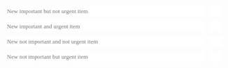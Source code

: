 <div id="{{currentURI}}">
  <div class="iue">
    <div class="control">
      <div class="ms-Icon ms-Icon--Edit pen"></div>
      <input type="text" class="input-frame" placeholder="New important but not urgent item" />
      <button class="input-btn ms-Icon ms-Icon--Add"></button>
    </div>
    <div class="list">
      <div class="unfinished"></div>
      <div class="finished"></div>
    </div>
  </div>
  <div class="ie">
    <div class="control">
      <div class="ms-Icon ms-Icon--Edit pen"></div>
      <input type="text" class="input-frame" placeholder="New important and urgent item" />
      <button class="input-btn ms-Icon ms-Icon--Add"></button>
    </div>
    <div class="list">
      <div class="unfinished"></div>
      <div class="finished"></div>
    </div>
  </div>
  <div class="uiue">
    <div class="control">
      <div class="ms-Icon ms-Icon--Edit pen"></div>
      <input type="text" class="input-frame" placeholder="New not important and not urgent item" />
      <button class="input-btn ms-Icon ms-Icon--Add"></button>
    </div>
    <div class="list">
      <div class="unfinished"></div>
      <div class="finished"></div>
    </div>
  </div>
  <div class="uie">
    <div class="control">
      <div class="ms-Icon ms-Icon--Edit pen"></div>
      <input type="text" class="input-frame" placeholder="New not important but urgent item" />
      <button class="input-btn ms-Icon ms-Icon--Add"></button>
    </div>
    <div class="list">
      <div class="unfinished"></div>
      <div class="finished"></div>
    </div>
  </div>
</div>

<script>
(async function(){

let data = null

async function getData() {
  await itemManager.ensureItemLoaded('{{currentURI}}')
  let item = itemManager.getItem('{{currentURI}}')
  let reg = /<div id="\{\{currentURI\}\}-data" hidden>([\s\S]*?)<\/div>/gm
  let res = reg.exec(item.content)
  if (res !== null) {
    try {
      data = JSON.parse(res[1])
    } catch (err) {}
  }
  if (data === null) data = {};
  ['ie', 'uie', 'iue', 'uiue'].forEach((className) => {
    if (data[className] === undefined) {
      data[className] = {
        'unfinished': [],
        'finished': []
      }
    } else {
      if (data[className]['finished'] === undefined) data[className]['finished'] = []
      if (data[className]['unfinished'] === undefined) data[className]['unfinished'] = []
    }
  })
}

function render() {
  function getListItemHTML(v, idx, type) {
    let icon = `<i class="${type === 'finished' ? 'ms-Icon ms-Icon--CheckboxComposite' : 'ms-Icon ms-Icon--Checkbox'}"></i>`
    return `<li pos="${idx}">${icon}<label>${v}</label><button class="delete"><i class="ms-Icon ms-Icon--Cancel"></i></button></li>`
  }
  ['ie', 'uie', 'iue', 'uiue'].forEach((className) => {
    function switchItem(type, idx) {
      let switchedType = 'finished'
      if (type === 'finished') switchedType = 'unfinished'
      data[className][switchedType].splice(0, 0, data[className][type][idx])
      data[className][type].splice(idx, 1)
      render()
      saveData()
    }
    function deleteItem(type, idx) {
      data[className][type].splice(idx, 1)
      render()
      saveData()
    }
    const selectorPrefix = String.raw`#{{cssesc(currentURI)}} > .${className}`
    document.querySelector(`${selectorPrefix} .finished`).innerHTML =
      data[className]['finished'].map((v, idx) => getListItemHTML(v, idx, 'finished')).join('\n')
    document.querySelector(`${selectorPrefix} .unfinished`).innerHTML =
      data[className]['unfinished'].map((v, idx) => getListItemHTML(v, idx, 'uninished')).join('\n')
    document.querySelectorAll(`${selectorPrefix} .finished li`).forEach(el => {
      el.addEventListener('mousedown', () => {el.setAttribute('style', 'background-color:var(--blockColorLight);')})
      el.addEventListener('mouseup', () => {el.setAttribute('style', '')})
      el.addEventListener('mouseout', () => {el.setAttribute('style', '')})
      el.addEventListener('click', () => {
        switchItem('finished', parseInt(el.getAttribute('pos')))
      })
    })
    document.querySelectorAll(`${selectorPrefix} .unfinished li`).forEach(el => {
      el.addEventListener('mousedown', () => {el.setAttribute('style', 'background-color:var(--blockColorLight);')})
      el.addEventListener('mouseup', () => {el.setAttribute('style', '')})
      el.addEventListener('mouseout', () => {el.setAttribute('style', '')})
      el.addEventListener('click', () => {
        switchItem('unfinished', parseInt(el.getAttribute('pos')))
      })
    })
    document.querySelectorAll(`${selectorPrefix} .finished .delete`).forEach(el => {
      el.addEventListener('click', (evt) => {
        deleteItem('finished', parseInt(el.parentElement.getAttribute('pos')))
        evt.stopPropagation()
      })
    })
    document.querySelectorAll(`${selectorPrefix} .unfinished .delete`).forEach(el => {
      el.addEventListener('click', (evt) => {
        deleteItem('unfinished', parseInt(el.parentElement.getAttribute('pos')))
        evt.stopPropagation()
      })
    })
  })
}

await getData()
render()

async function saveData() {
  // let item = await itemManager.getItemFromURI('{{currentURI}}')
  // let reg = /<div id="\{\{currentURI\}\}-data" hidden>[\s\S]*?<\/div>/gm
  // let strToSave = `<div id="\{\{currentURI\}\}-data" hidden>${JSON.stringify(data)}</div>`
  // let res = reg.exec(item.content)
  // if (res === null) {
  //   item.content += `\n${strToSave}`
  // } else {
  //   item.content = item.content.substring(0, res.index) + strToSave + item.content.substr(res.index+res[0].length)
  // }
  // itemManager.finalizeItemEdit('{{currentURI}}', false)
}

['ie', 'uie', 'iue', 'uiue'].forEach((className) => {
  const selectorPrefix = String.raw`#{{cssesc(currentURI)}} > .${className}`

  let inputEl = document.querySelector(`${selectorPrefix} .input-frame`)
  function addListItem() {
    if (inputEl.value === '') return
    data[className]['unfinished'].push(inputEl.value)
    inputEl.value = ''
    render()
    saveData()
  }

  document.querySelector(`${selectorPrefix} .input-btn`).addEventListener('click', addListItem)
  inputEl.addEventListener('keypress', (evt) => {
    if (evt.key === 'Enter') addListItem()
  })
})

})()
</script>

<style>
#{{cssesc(currentURI)}} {
  display: flex;
  flex-wrap: wrap;
  width: 100%;
  height: {{typeof height === 'undefined' ? '500px' : height}};
  scrollbar-width: thin;
  scrollbar-color: var(--lineColor) var(--blockColorLighter);
}
#{{cssesc(currentURI)}} ::-webkit-scrollbar {
  width: 3px;
}
#{{cssesc(currentURI)}} ::-webkit-scrollbar-track {
  background-color: var(--blockColorLighter);
}
#{{cssesc(currentURI)}} ::-webkit-scrollbar-thumb {
  background-color: var(--lineColor);
}
#{{cssesc(currentURI)}} > div {
  width: calc(50% - 10px);
  height: calc(50% - 10px);
  margin: 5px;
  display: flex;
  flex-direction: column;
}
#{{cssesc(currentURI)}} .control {
  display: flex;
  margin-bottom: 10px;
  height: 25px;
}
#{{cssesc(currentURI)}} .input-frame {
  font-family: Constantia;
  flex-grow: 1;
  margin-left: 10px;
  margin-right: 10px;
  border: none;
  outline: none;
  border-bottom: solid 2px var(--lineColor);
}
#{{cssesc(currentURI)}} .pen {
  display: flex;
  align-items: center;
  transform: rotateY(180deg);
}
#{{cssesc(currentURI)}} .input-btn {
  width: 30px;
  height: 25px;
  display: flex;
  justify-content: center;
}
#{{cssesc(currentURI)}} button {
  background-color: white;
  border: none;
  display: flex;
  align-items: center;
}
#{{cssesc(currentURI)}} .input-btn:hover {
  background-color: var(--blockColorLight);
}
#{{cssesc(currentURI)}} .input-btn:active {
  background-color: var(--blockColor);
}
#{{cssesc(currentURI)}} .input-btn:focus {
  outline: none;
}
#{{cssesc(currentURI)}} .delete:hover {
  background-color: palevioletred;
}
#{{cssesc(currentURI)}} .delete:active {
  background-color: rgb(235, 47, 172);
}
#{{cssesc(currentURI)}} .delete:focus {
  outline: none;
}
#{{cssesc(currentURI)}} .list {
  overflow: auto;
}
#{{cssesc(currentURI)}} .list li {
  list-style-type: none;
  height: 25px;
  line-height: 25px;
}
#{{cssesc(currentURI)}} .list li:hover {
  background-color: var(--blockColorLighter);
}
#{{cssesc(currentURI)}} .list li > i {
  padding-left: 5px;
  padding-right: 8px;
}
#{{cssesc(currentURI)}} .list .finished label {
  text-decoration: line-through;
  color: gray;
}
#{{cssesc(currentURI)}} .list button {
  float: right;
  height: 25px;
  padding-left: 3px;
  padding-right: 3px;
}
</style>
